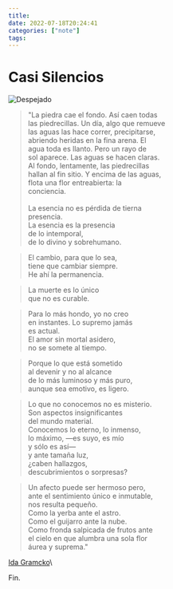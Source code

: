 ```yaml
---
title:  
date: 2022-07-18T20:24:41 
categories: ["note"] 
tags: 
---
```



# Casi Silencios


![Despejado](https://i.imgur.com/PMZhdP2.jpg "En em campo, un atardecer de invierno")


>"La piedra cae el fondo. Así caen todas \
>las piedrecillas. Un día, algo que remueve \
>las aguas las hace correr, precipitarse, \
>abriendo heridas en la fina arena. El \
>agua toda es llanto. Pero un rayo de \
>sol aparece. Las aguas se hacen claras. \
>Al fondo, lentamente, las piedrecillas \
>hallan al fin sitio. Y encima de las aguas, \
>flota una flor entreabierta: la \
>conciencia. \
\
>La esencia no es pérdida de tierna \
>presencia. \
>La esencia es la presencia \
>de lo intemporal, \
>de lo divino y sobrehumano. 

>El cambio, para que lo sea, \
>tiene que cambiar siempre. \
>He ahí la permanencia. 

>La muerte es lo único \
>que no es curable. 

>Para lo más hondo, yo no creo \
>en instantes. Lo supremo jamás \
>es actual. \
>El amor sin mortal asidero, \
>no se somete al tiempo. 

>Porque lo que está sometido \
>al devenir y no al alcance \
>de lo más luminoso y más puro, \
>aunque sea emotivo, es ligero. 

>Lo que no conocemos no es misterio. \
>Son aspectos insignificantes \
>del mundo material.  
>Conocemos lo eterno, lo inmenso, \
>lo máximo, —es suyo, es mío \
>y sólo es así— \
>y ante tamaña luz, \
>¿caben hallazgos, \
>descubrimientos o sorpresas? 

>Un afecto puede ser hermoso pero, \
>ante el sentimiento único e inmutable, \
>nos resulta pequeño. \
>Como la yerba ante el astro. \
>Como el guijarro ante la nube. \
>Como fronda salpicada de frutos ante \
>el cielo en que alumbra una sola flor \
>áurea y suprema." 


 [Ida Gramcko](https://vomiteunconejito.wordpress.com/2020/02/26/poemas-de-ida-gramcko/)\
 


 Fin.

